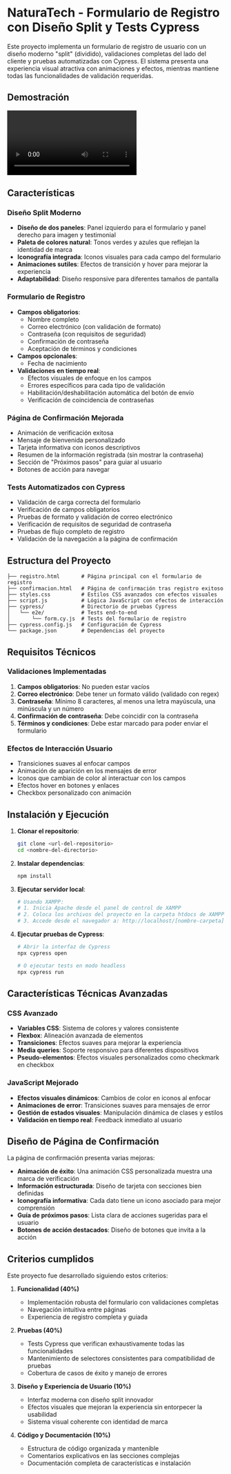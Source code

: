 # NaturaTech - Formulario de Registro con Diseño Split y Tests Cypress

Este proyecto implementa un formulario de registro de usuario con un diseño moderno "split" (dividido), validaciones completas del lado del cliente y pruebas automatizadas con Cypress. El sistema presenta una experiencia visual atractiva con animaciones y efectos, mientras mantiene todas las funcionalidades de validación requeridas.

## Demostración

![Captura del formulario NaturaTech](carlosvideo.mp4)


## Características

### Diseño Split Moderno
- **Diseño de dos paneles**: Panel izquierdo para el formulario y panel derecho para imagen y testimonial
- **Paleta de colores natural**: Tonos verdes y azules que reflejan la identidad de marca
- **Iconografía integrada**: Iconos visuales para cada campo del formulario
- **Animaciones sutiles**: Efectos de transición y hover para mejorar la experiencia
- **Adaptabilidad**: Diseño responsive para diferentes tamaños de pantalla

### Formulario de Registro
- **Campos obligatorios**:
  - Nombre completo
  - Correo electrónico (con validación de formato)
  - Contraseña (con requisitos de seguridad)
  - Confirmación de contraseña
  - Aceptación de términos y condiciones
- **Campos opcionales**:
  - Fecha de nacimiento
- **Validaciones en tiempo real**:
  - Efectos visuales de enfoque en los campos
  - Errores específicos para cada tipo de validación
  - Habilitación/deshabilitación automática del botón de envío
  - Verificación de coincidencia de contraseñas

### Página de Confirmación Mejorada
- Animación de verificación exitosa
- Mensaje de bienvenida personalizado
- Tarjeta informativa con iconos descriptivos
- Resumen de la información registrada (sin mostrar la contraseña)
- Sección de "Próximos pasos" para guiar al usuario
- Botones de acción para navegar

### Tests Automatizados con Cypress
- Validación de carga correcta del formulario
- Verificación de campos obligatorios
- Pruebas de formato y validación de correo electrónico
- Verificación de requisitos de seguridad de contraseña
- Pruebas de flujo completo de registro
- Validación de la navegación a la página de confirmación

## Estructura del Proyecto

```
├── registro.html       # Página principal con el formulario de registro
├── confirmacion.html   # Página de confirmación tras registro exitoso
├── styles.css          # Estilos CSS avanzados con efectos visuales
├── script.js           # Lógica JavaScript con efectos de interacción
├── cypress/            # Directorio de pruebas Cypress
│   └── e2e/            # Tests end-to-end
│       └── form.cy.js  # Tests del formulario de registro
├── cypress.config.js   # Configuración de Cypress
└── package.json        # Dependencias del proyecto
```

## Requisitos Técnicos

### Validaciones Implementadas
1. **Campos obligatorios**: No pueden estar vacíos
2. **Correo electrónico**: Debe tener un formato válido (validado con regex)
3. **Contraseña**: Mínimo 8 caracteres, al menos una letra mayúscula, una minúscula y un número
4. **Confirmación de contraseña**: Debe coincidir con la contraseña
5. **Términos y condiciones**: Debe estar marcado para poder enviar el formulario

### Efectos de Interacción Usuario
- Transiciones suaves al enfocar campos
- Animación de aparición en los mensajes de error
- Iconos que cambian de color al interactuar con los campos
- Efectos hover en botones y enlaces
- Checkbox personalizado con animación

## Instalación y Ejecución

1. **Clonar el repositorio**:
   ```bash
   git clone <url-del-repositorio>
   cd <nombre-del-directorio>
   ```

2. **Instalar dependencias**:
   ```bash
   npm install
   ```

3. **Ejecutar servidor local**:
   ```bash
   # Usando XAMPP:
   # 1. Inicia Apache desde el panel de control de XAMPP
   # 2. Coloca los archivos del proyecto en la carpeta htdocs de XAMPP
   # 3. Accede desde el navegador a: http://localhost/[nombre-carpeta]/registro.html
   ```

4. **Ejecutar pruebas de Cypress**:
   ```bash
   # Abrir la interfaz de Cypress
   npx cypress open
   
   # O ejecutar tests en modo headless
   npx cypress run
   ```

## Características Técnicas Avanzadas

### CSS Avanzado
- **Variables CSS**: Sistema de colores y valores consistente
- **Flexbox**: Alineación avanzada de elementos
- **Transiciones**: Efectos suaves para mejorar la experiencia
- **Media queries**: Soporte responsivo para diferentes dispositivos
- **Pseudo-elementos**: Efectos visuales personalizados como checkmark en checkbox

### JavaScript Mejorado
- **Efectos visuales dinámicos**: Cambios de color en iconos al enfocar
- **Animaciones de error**: Transiciones suaves para mensajes de error
- **Gestión de estados visuales**: Manipulación dinámica de clases y estilos
- **Validación en tiempo real**: Feedback inmediato al usuario

## Diseño de Página de Confirmación

La página de confirmación presenta varias mejoras:
- **Animación de éxito**: Una animación CSS personalizada muestra una marca de verificación
- **Información estructurada**: Diseño de tarjeta con secciones bien definidas
- **Iconografía informativa**: Cada dato tiene un icono asociado para mejor comprensión
- **Guía de próximos pasos**: Lista clara de acciones sugeridas para el usuario
- **Botones de acción destacados**: Diseño de botones que invita a la acción

## Criterios cumplidos

Este proyecto fue desarrollado siguiendo estos criterios:

1. **Funcionalidad (40%)**
   - Implementación robusta del formulario con validaciones completas
   - Navegación intuitiva entre páginas
   - Experiencia de registro completa y guiada

2. **Pruebas (40%)**
   - Tests Cypress que verifican exhaustivamente todas las funcionalidades
   - Mantenimiento de selectores consistentes para compatibilidad de pruebas
   - Cobertura de casos de éxito y manejo de errores

3. **Diseño y Experiencia de Usuario (10%)**
   - Interfaz moderna con diseño split innovador
   - Efectos visuales que mejoran la experiencia sin entorpecer la usabilidad
   - Sistema visual coherente con identidad de marca

4. **Código y Documentación (10%)**
   - Estructura de código organizada y mantenible
   - Comentarios explicativos en las secciones complejas
   - Documentación completa de características e instalación
